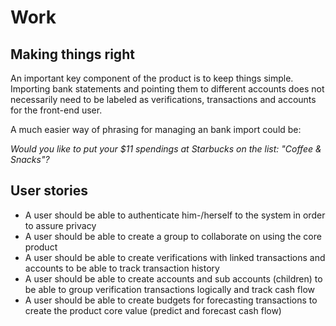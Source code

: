 # Work

## Making things right
An important key component of the product is to keep things simple. Importing bank statements and pointing them to different accounts does not necessarily need to be labeled as verifications, transactions and accounts for the front-end user.

A much easier way of phrasing for managing an bank import could be:

*Would you like to put your $11 spendings at Starbucks on the list: "Coffee & Snacks"?*

## User stories
- A user should be able to authenticate him-/herself to the system in order to assure privacy
- A user should be able to create a group to collaborate on using the core product
- A user should be able to create verifications with linked transactions and accounts to be able to track transaction history
- A user should be able to create accounts and sub accounts (children) to be able to group verification transactions logically and track cash flow
- A user should be able to create budgets for forecasting transactions to create the product core value (predict and forecast cash flow)